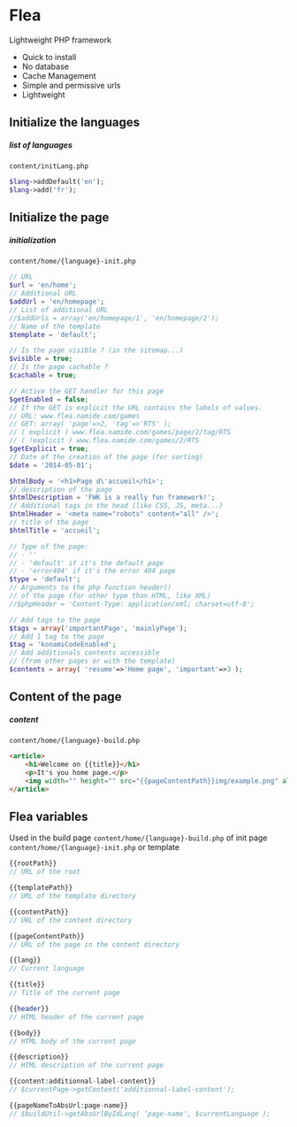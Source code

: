 Flea
====

Lightweight PHP framework
- Quick to install
- No database
- Cache Management
- Simple and permissive urls
- Lightweight


Initialize the languages
------------------------

##### list of languages
`content/initLang.php`

```php
$lang->addDefault('en');
$lang->add('fr');
```


Initialize the page
------------------------

##### initialization
`content/home/{language}-init.php`

```php
// URL
$url = 'en/home';
// Additional URL
$addUrl = 'en/homepage';
// List of additional URL
//$addUrls = array('en/homepage/1', 'en/homepage/2'); 
// Name of the template	
$template = 'default';

// Is the page visible ? (in the sitemap...)
$visible = true;
// Is the page cachable ?
$cachable = true;

// Active the GET handler for this page
$getEnabled = false;
// If the GET is explicit the URL contains the labels of values.
// URL: www.flea.namide.com/games
// GET: array( 'page'=>2, 'tag'=>'RTS' );
// ( explicit ) www.flea.namide.com/games/page/2/tag/RTS
// ( !explicit ) www.flea.namide.com/games/2/RTS
$getExplicit = true;
// Date of the creation of the page (for sorting)
$date = '2014-05-01';

$htmlBody = '<h1>Page d\'accueil</h1>';
// description of the page
$htmlDescription = 'FWK is a really fun framework!';
// Additional tags in the head (like CSS, JS, meta...)
$htmlHeader = '<meta name="robots" content="all" />';
// title of the page
$htmlTitle = 'accueil';

// Type of the page: 
// - ''
// - 'default' if it's the default page
// - 'error404' if it's the error 404 page
$type = 'default';
// Arguments to the php function header()
// of the page (for other type than HTML, like XML)
//$phpHeader = 'Content-Type: application/xml; charset=utf-8';	

// Add tags to the page
$tags = array('importantPage', 'mainlyPage');
// Add 1 tag to the page		
$tag = 'konamiCodeEnabled';
// Add additionals contents accessible
// (from other pages or with the template)
$contents = array( 'resume'=>'Home page', 'important'=>3 );
```

Content of the page
------------------------

##### content
`content/home/{language}-build.php`

```html
<article>
	<h1>Welcome on {{title}}</h1>
	<p>It's you home page.</p>
	<img width="" height="" src="{{pageContentPath}}img/example.png" alt="image example">
</article>
```

Flea variables
------------------------

Used in the build page `content/home/{language}-build.php`
of init page `content/home/{language}-init.php`
or template

```php
{{rootPath}}
// URL of the root

{{templatePath}}
// URL of the template directory

{{contentPath}}
// URL of the content directory

{{pageContentPath}}
// URL of the page in the content directory

{{lang}}
// Current language

{{title}}
// Title of the current page

{{header}}
// HTML header of the current page

{{body}}
// HTML body of the current page

{{description}}
// HTML description of the current page

{{content:additionnal-label-content}}
// $currentPage->getContent('additionnal-label-content');

{{pageNameToAbsUrl:page-name}}
// $buildUtil->getAbsUrlByIdLang( ‘page-name', $currentLanguage );
```
